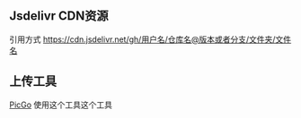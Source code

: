 ## Jsdelivr CDN资源

引用方式
https://cdn.jsdelivr.net/gh/用户名/仓库名@版本或者分支/文件夹/文件名


## 上传工具

[PicGo](https://github.com/Molunerfinn/PicGo)
使用这个工具这个工具
